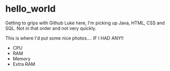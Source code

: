 # hello_world
Getting to grips with Github
Luke here, I'm picking up Java, HTML, CSS and SQL. Not in that order and not very quickly.

This is where I'd put some nice photos.... IF I HAD ANY!!

<!DOCTYPE html>
<html>
  <head>
    <title>Webpage</title>
  </head>
  
  <body>
      <ul>
      <li>CPU</li>
      <li>RAM</li>
      <li>Memory</li>
      <li>Extra RAM</li>
      </ul>
  </body>
  
</html>
